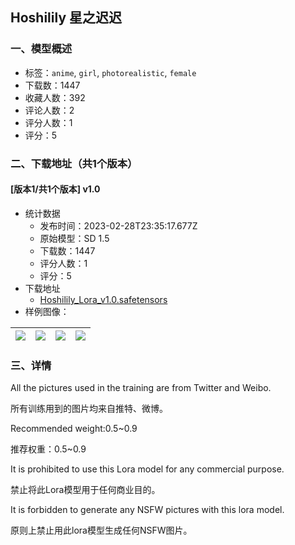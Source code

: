 ## Hoshilily 星之迟迟
### 一、模型概述

- 标签：`anime`, `girl`, `photorealistic`, `female`
- 下载数：1447
- 收藏人数：392
- 评论人数：2
- 评分人数：1
- 评分：5

### 二、下载地址（共1个版本）

#### [版本1/共1个版本] v1.0

- 统计数据
  - 发布时间：2023-02-28T23:35:17.677Z
  - 原始模型：SD 1.5
  - 下载数：1447
  - 评分人数：1
  - 评分：5
- 下载地址
  - [Hoshilily_Lora_v1.0.safetensors](https://civitai.com/api/download/models/16855)
- 样例图像：

| <img src="https://image.civitai.com/xG1nkqKTMzGDvpLrqFT7WA/3151df3f-94b6-43d7-77e0-e7309556ad00/width=450/170459.jpeg" /> | <img src="https://image.civitai.com/xG1nkqKTMzGDvpLrqFT7WA/60f13d73-471a-4c45-1f8e-872a10ec1100/width=450/170462.jpeg" /> | <img src="https://image.civitai.com/xG1nkqKTMzGDvpLrqFT7WA/5b75e2c7-79b3-487b-67fb-e26b66ad8700/width=450/170461.jpeg" /> | <img src="https://image.civitai.com/xG1nkqKTMzGDvpLrqFT7WA/561b81e9-4d62-4a27-3d09-878db77f0000/width=450/170460.jpeg" /> |
| ---- | ---- | ---- | ---- |


### 三、详情
<p>All the pictures used in the training are from Twitter and Weibo.</p><p>所有训练用到的图片均来自推特、微博。</p><p></p><p>Recommended weight:0.5~0.9</p><p>推荐权重：0.5~0.9</p><p></p><p>It is prohibited to use this Lora model for any commercial purpose.</p><p>禁止将此Lora模型用于任何商业目的。</p><p></p><p>It is forbidden to generate any NSFW pictures with this lora model.</p><p>原则上禁止用此lora模型生成任何NSFW图片。</p>